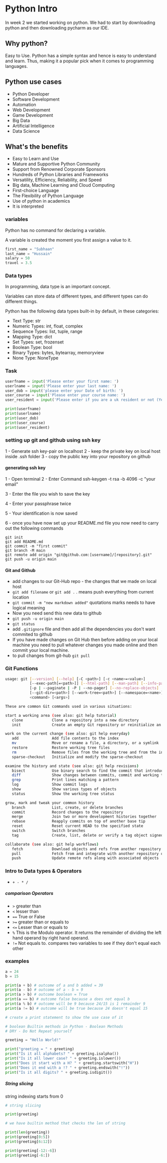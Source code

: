 # Python Intro

In week 2 we started working on python. We had to start by downloading python and then downloading pycharm as our IDE.
## Why python?

Easy to Use. Python has a simple syntax and hence is easy to understand and learn. Thus, making it a popular pick when it comes to programming languages.

## Python use cases

- Python Developer
- Software Development
- Automation
- Web Development
- Game Development
- Big Data 
- Artificial Intelligence 
- Data Science

## What's the benefits 

- Easy to Learn and Use
- Mature and Supportive Python Community
- Support from Renowned Corporate Sponsors
- Hundreds of Python Libraries and Frameworks
- Versatility, Efficiency, Reliability, and Speed
- Big data, Machine Learning and Cloud Computing
- First-choice Language
- The Flexibility of Python Language
- Use of python in academics
- It is interpreted

### variables
Python has no command for declaring a variable.

A variable is created the moment you first assign a value to it.

``` python
first_name = "Subhaan"
last_name = "Hussain"
salary = 50
travel = 3.5
```
### Data types

In programming, data type is an important concept.

Variables can store data of different types, and different types can do different things.

Python has the following data types built-in by default, in these categories:

- Text Type:	str
- Numeric Types:	int, float, complex
- Sequence Types:	list, tuple, range
- Mapping Type:	dict
- Set Types:	set, frozenset
- Boolean Type:	bool
- Binary Types:	bytes, bytearray, memoryview
- None Type:	NoneType
### Task

``` python
userfname = input('Please enter your first name: ')
userlname = input('Please enter your last name: ')
user_dob = input('please enter your Date of birth: ')
user_course = input('Please enter your course name: ') 
user_resident = input('Please enter if you are a uk resident or not (Yes or No): ')

print(userfname) 
print(userlname)
print(user_dob) 
print(user_course)
print(user_resident)

```


### setting up git and github using ssh key

1 - Generate ssh key-pair on localhost
2 - keep the private key on local host inside .ssh folder
3 - copy the public key into your repository on github

#### generating ssh key

1 - Open terminal 
2 - Enter Command ssh-keygen -t rsa -b 4096 -c "your email"

3 - Enter the file you wish to save the key

4 - Enter your passphrase twice

5 - Your identification is now saved

6 - once you have now set up your README.md file you now need to carry out the following commands

````
git init
git add README.md
git commit -m "first commit"
git branch -M main
git remote add origin "git@github.com:[username]/[repository].git"
git push -u origin main
````

#### Git and Github
- add changes to our Git-Hub repo - the changes that we made on local host
- `git add filename` or `git add .` . means push everything from current location
- `git commit -m "new markdown added"` quotations marks needs to have logical meaning
- Now you need send this new data to github 
- `git push -u origin main` 
- `git status`
- add `.gitignore` file and then add all the dependencies you don't want commited to github
- If you have made changes on Git Hub then before adding on your local machine you need to pull whatever changes you made online and then commit your local machine.
- to pull changes from git-hub ``git pull``

### Git Functions

```bash
usage: git [--version] [--help] [-C <path>] [-c <name>=<value>]
           [--exec-path[=<path>]] [--html-path] [--man-path] [--info-path]
           [-p | --paginate | -P | --no-pager] [--no-replace-objects] [--bare]
           [--git-dir=<path>] [--work-tree=<path>] [--namespace=<name>]
           <command> [<args>]

These are common Git commands used in various situations:

start a working area (see also: git help tutorial)
   clone             Clone a repository into a new directory
   init              Create an empty Git repository or reinitialize an existing one

work on the current change (see also: git help everyday)
   add               Add file contents to the index
   mv                Move or rename a file, a directory, or a symlink
   restore           Restore working tree files
   rm                Remove files from the working tree and from the index
   sparse-checkout   Initialize and modify the sparse-checkout

examine the history and state (see also: git help revisions)
   bisect            Use binary search to find the commit that introduced a bug
   diff              Show changes between commits, commit and working tree, etc
   grep              Print lines matching a pattern
   log               Show commit logs
   show              Show various types of objects
   status            Show the working tree status

grow, mark and tweak your common history
   branch            List, create, or delete branches
   commit            Record changes to the repository
   merge             Join two or more development histories together
   rebase            Reapply commits on top of another base tip
   reset             Reset current HEAD to the specified state
   switch            Switch branches
   tag               Create, list, delete or verify a tag object signed with GPG

collaborate (see also: git help workflows)
   fetch             Download objects and refs from another repository
   pull              Fetch from and integrate with another repository or a local branch
   push              Update remote refs along with associated objects
```
### Intro to Data types & Operators

- `+ - * / `

##### comparison Operators

- `>` greater than
- `<` lesser than
- `==` True or False
- `>=` greater than or equals to 
- `<=` Lesser than or equals to 
- `%` This is the Modulo operator.  It returns the remainder of dividing the left hand operand by right hand operand.
- `!=` Not equals to. compares two variables to see if they don't equal each other


### examples 

```python
a = 24
b = 15

print(a + b) # outcome of a and b added = 39
print(a - b) # outcome of a - b = 9
print(a > b) # outcome boolean = True
print(a == b) # outcome false because a does not equal b
print(a % b) # outcome will be 9 because 24/15 is 1 remainder 9
print(a != b) # outcome will be true because 24 doesn't equal 15

# create a print statement to show the use case of it

# boolean Builtin methods in Python - Boolean Methods
# DRY - Do Not Repeat yourself

greeting = "Hello World!"

print("greeting = " + greeting)
print("Is it all alphabets? " + greeting.isalpha())
print("Is it all lower case? " + greeting.islower())
print("Does it start with a H? " + greeting.startswith("H"))
print("Does it end with a !? " + greeting.endswith("!"))
print("Is it all digits? " + greeting.isdigit())
```

##### String slicing

string indexing starts from 0

````python
# string slicing

print(greeting)

# we have builtin method that checks the len of string

print(len(greeting))
print(greeting[0:5])
print(greeting[6:12])

print(greeting[-12:-6])
print(greeting[-6:])
````

